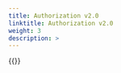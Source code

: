 ```yaml
---
title: Authorization v2.0
linktitle: Authorization v2.0
weight: 3
description: >
---
```

{{<include  file="content/v2/getting-started/uninstallation/helm/module/authorizationv2-0.md" Var="powermax" >}}
